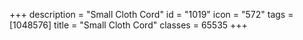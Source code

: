 +++
description = "Small Cloth Cord"
id = "1019"
icon = "572"
tags = [1048576]
title = "Small Cloth Cord"
classes = 65535
+++
